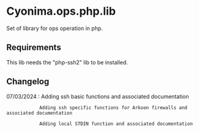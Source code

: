 # Cyonima.ops.php.lib

Set of library for ops operation in php.

## Requirements

This lib needs the "php-ssh2" lib to be installed.

## Changelog

07/03/2024 :    Adding ssh basic functions and associated documentation

                Adding ssh specific functions for Arkoon firewalls and associated documentation
                
                Adding local STDIN function and associated documentation
